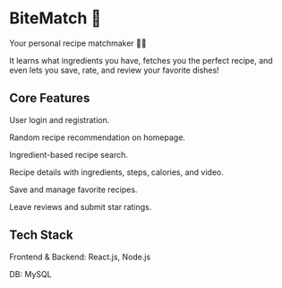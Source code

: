 # BiteMatch 🍰
Your personal recipe matchmaker 🍴✨ 

It learns what ingredients you have, fetches you the perfect recipe, and even lets you save, rate, and review your favorite dishes!

## Core Features

User login and registration.

Random recipe recommendation on homepage.

Ingredient-based recipe search.

Recipe details with ingredients, steps, calories, and video.

Save and manage favorite recipes.

Leave reviews and submit star ratings.

## Tech Stack

Frontend & Backend: React.js, Node.js 

DB: MySQL
